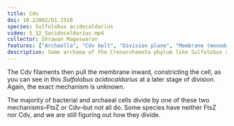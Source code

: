 ```yaml
---
title: Cdv
doi: 10.22002/D1.1518
species: Sulfolobus acidocaldarius
video: 5_12_Sacidocaldarius.mp4
collector: Shrawan Mageswaran
features: ["Archaella", "Cdv belt", "Division plane", "Membrane (monoderm)", "Ribosomes", "Storage granules", "Surface layer", "Unidentified structures"]
description: Some archaea of the Crenarchaeota phylum like Sulfolobus acidocaldarius use a belt of Cdv cytoskeletal filaments that cinch down the cell to divide
---
```


The Cdv filaments then pull the membrane inward, constricting the cell, as you can see in this *Sulfolobus acidocaldarius* at a later stage of division. Again, the exact mechanism is unknown.

The majority of bacterial and archaeal cells divide by one of these two mechanisms–FtsZ or Cdv–but not all do. Some species have neither FtsZ nor Cdv, and we are still figuring out how they divide.

